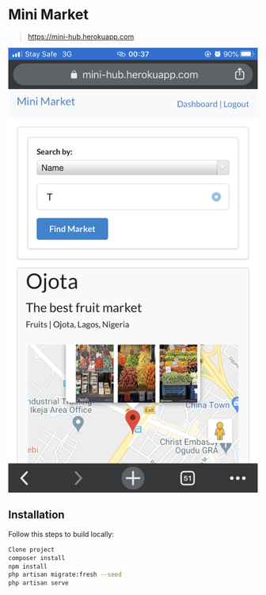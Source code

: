 # Mini Market
> https://mini-hub.herokuapp.com

![](D34C6553-E95E-4A85-A774-3E52FF0C641E.png)

## Installation

Follow this steps to build locally:

```sh
Clone project
composer install
npm install
php artisan migrate:fresh --seed
php artisan serve
```



